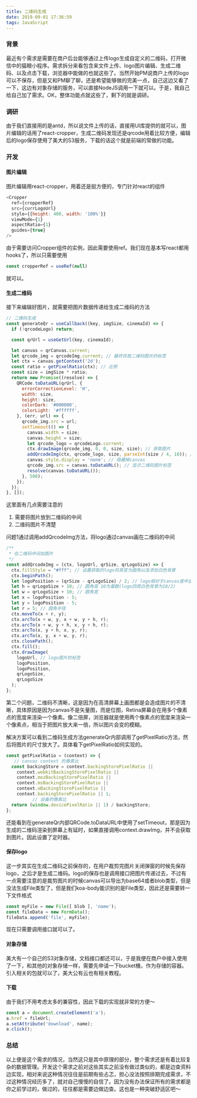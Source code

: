 ```yaml
---
title: 二维码生成
date: 2019-09-01 17:36:59
tags: JavaScript
---
```

### 背景

最近有个需求是需要在商户后台能够通过上传logo生成自定义的二维码，打开微信中的猫眼小程序。需求拆分来看包含来文件上传、logo图片编辑、生成二维码、以及点击下载，浏览器中能做的也就这些了。当然开始PM说商户上传的logo可以不保存，但是又和PM聊了聊，还是希望能够做的完美一点，自己这边又看了一下，这边有对象存储的服务，可以直接NodeJS调用一下就可以。于是，我自己给自己加了需求。OK，整体功能点就这些了，剩下的就是调研。

### 调研

由于我们直接用的是antd，所以说文件上传的话，直接用UI库提供的就可以，图片编辑的话用了react-cropper，生成二维码发现还是qrcode用着比较方便，编辑后的logo保存使用了美大的S3服务，下载的话这个就是前端的常做的功能。

### 开发

#### 图片编辑

图片编辑用react-cropper，用着还是挺方便的，专门针对react的组件

```js
<Cropper
  ref={cropperRef}
  src={currLogoUrl}
  style={{height: 400, width: '100%'}}
  viewMode={1}
  aspectRatio={1}
  guides={true}
/>
```

由于需要访问Cropper组件的实例，因此需要使用ref。我们现在基本写react都用hooks了，所以只需要使用 

```js
const cropperRef = useRef(null) 
```

就可以。

#### 生成二维码

接下来编辑好图片，就需要把图片数据传递给生成二维码的方法

```js
// 二维码生成
const generateQr = useCallback((key, imgSize, cinemaId) => {
  if (!qrcodeLogo) return;

  const qrUrl = useGetUrl(key, cinemaId);

  let canvas = qrCanvas.current;
  let qrcode_img = qrcodeImg.current; // 最终存放二维码图片的标签
  let ctx = canvas.getContext('2d');
  const ratio = getPixelRatio(ctx); // 比例
  const size = imgSize * ratio;
  return new Promise((resolve) => {
    QRCode.toDataURL(qrUrl, {
      errorCorrectionLevel: 'H',
      width: size,
      height: size,
      colorDark: '#000000',
      colorLight: '#ffffff',
    }, (err, url) => {
      qrcode_img.src = url;
      setTimeout(() => {
        canvas.width = size;
        canvas.height = size;
        let qrcode_logo = qrcodeLogo.current;
        ctx.drawImage(qrcode_img, 0, 0, size, size); // 获取图片
        addQrcodeImg(ctx, qrcode_logo, size, parseInt(size / 4, 10)); // 设置中间图片
        canvas.style.display = 'none'; // 隐藏掉canvas
        qrcode_img.src = canvas.toDataURL(); // 显示二维码图片标签
        resolve(canvas.toDataURL());
      }, 500);
    });
  });
}, []);
```

这里面有几点需要注意的
  1. 需要将图片放到二维码的中间
  2. 二维码图片不清楚
 
 
问题1通过调用addQrcodeImg方法，将logo通过canvas画在二维码的中间

```js
/**
 * 在二维码中间加图片
 */
const addQrcodeImg = (ctx, logoUrl, qrSize, qrLogoSize) => {
  ctx.fillStyle = "#fff"; // 设置获取的logo将其变为圆角以及添加白色背景
  ctx.beginPath();
  let logoPosition = (qrSize - qrLogoSize) / 2; // logo相对于canvas居中定位
  let h = qrLogoSize + 10; // 圆角高 10为基数(logo四周白色背景为10/2)
  let w = qrLogoSize + 10; // 圆角宽
  let x = logoPosition - 5;
  let y = logoPosition - 5;
  let r = 5; // 圆角半径
  ctx.moveTo(x + r, y);
  ctx.arcTo(x + w, y, x + w, y + h, r);
  ctx.arcTo(x + w, y + h, x, y + h, r);
  ctx.arcTo(x, y + h, x, y, r);
  ctx.arcTo(x, y, x + w, y, r);
  ctx.closePath();
  ctx.fill();
  ctx.drawImage(
    logoUrl, // logo图片的标签
    logoPosition,
    logoPosition,
    qrLogoSize,
    qrLogoSize
  );
};
```

第二个问题，二维码不清晰，这是因为在高清屏幕上画图都是会造成图片的不清晰，具体原因是因为canvas不是矢量图，而是位图，Retina屏幕会在用多个像素点的宽度来渲染一个像素。像二倍屏，浏览器就是使用两个像素点的宽度来渲染一个像素点，相当于把图片放大来一倍，所以图片会变的模糊。

解决方案可以看到二维码生成方法generateQr内部调用了getPixelRatio方法，然后将图片的尺寸放大了。具体看下getPixelRatio如何实现的。

```js
const getPixelRatio = (context) => {
   // canvas context 的像素比
  const backingStore = context.backingStorePixelRatio ||
    context.webkitBackingStorePixelRatio ||
    context.mozBackingStorePixelRatio ||
    context.msBackingStorePixelRatio ||
    context.oBackingStorePixelRatio ||
    context.backingStorePixelRatio || 1;
          // 设备的像素比
  return (window.devicePixelRatio || 1) / backingStore;
};
```

还能看到在generateQr内部QRCode.toDataURL中使用了setTimeout，那是因为生成的二维码渲染到屏幕上有延时，如果直接调用context.drawImg，并不会获取到图片。因此设置了定时器。

#### 保存logo

这一步其实在生成二维码之前保存的，在用户裁剪完图片关闭弹窗的时候先保存logo，之后才是生成二维码。logo的保存也是调用接口把图片传递过去，不过有一点需要注意的是裁剪图片的时候canvas可以导出为base64或者blob类型，但是没法生成File类型了，但是我们koa-body能识别的是File类型，因此还是需要转一下文件格式

```js
const myFile = new File([ blob ], 'name');
const fileData = new FormData();
fileData.append('file', myFile);
```

现在只需要调用接口就可以了。

#### 对象存储

美大有一个自己的S3对象存储，文档接口都还可以，于是我便在商户中接入使用了一下，和其他的对象存储一样，需要先申请一下bucket桶，作为存储的容器。引入相关的包就可以了，美大公有云也有相关教程。

#### 下载

由于我们不用考虑太多的兼容性，因此下载的实现就非常的方便～

```js
const a = document.createElement('a');
a.href = fileUrl;
a.setAttribute('download', name);
a.click();
```

### 总结

以上便是这个需求的情况，当然这只是其中原理的部分，整个需求还是有着比较复杂的数据管理。开发这个需求之前对这些其实之前没有做过类似的，都是边查资料边实现，相对来说这种情况往往是前期有些忐忑，担心没法按照排期完成需求，不过这种情况经历多了，就对自己慢慢的自信了。因为没有办法保证所有的需求都是你之前学过的，做过的，往往都是需要边做边查。这也是一种突破舒适区吧～